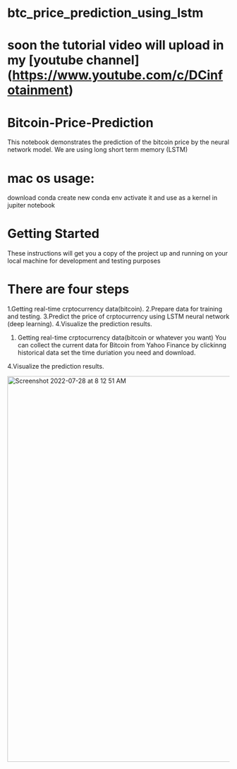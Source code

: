 # btc_price_prediction_using_lstm

# soon the tutorial video will upload in my [youtube channel] (https://www.youtube.com/c/DCinfotainment) 

# Bitcoin-Price-Prediction
This notebook demonstrates the prediction of the bitcoin price by the neural network model. We are using long short term memory (LSTM)

# mac os usage:
download conda 
create new conda env 
activate it 
and use as a kernel in jupiter notebook 

# Getting Started
These instructions will get you a copy of the project up and running on your local machine for development and testing purposes

# There are four steps 
1.Getting real-time crptocurrency data(bitcoin).
2.Prepare data for training and testing.
3.Predict the price of crptocurrency using LSTM neural network (deep learning).
4.Visualize the prediction results.

1. Getting real-time crptocurrency data(bitcoin or whatever you want)
You can collect the current data for Bitcoin from Yahoo Finance by clickinng historical data set the time duriation you need and download.


4.Visualize the prediction results.

<img width="874" alt="Screenshot 2022-07-28 at 8 12 51 AM" src="https://user-images.githubusercontent.com/50747240/181408776-9037e1c5-6b8a-47c9-936e-f76cffb4afc3.png">
